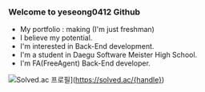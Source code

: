 ### Welcome to yeseong0412 Github
- My portfolio : making (I'm just freshman)
- I believe my potential.
- I'm interested in Back-End development.
- I'm a student in Daegu Software Meister High School.
- I'm FA(FreeAgent) Back-End developer.

![[Solved.ac
프로필](https://solved.ac/profile/annizxee)](http://mazassumnida.wtf/api/mini/generate_badge?boj={handle})](https://solved.ac/{handle})
